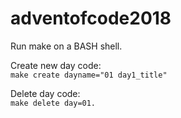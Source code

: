 # adventofcode2018
Run make on a BASH shell.  
  
Create new day code:  
<code>make create dayname="01 day1_title"</code>  
  
Delete day code:  
<code>make delete day=01.</code>    
